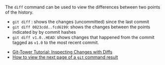 The `diff` command can be used to view the differences between two points of the history.

* `git diff` : shows the changes (uncommitted) since the last commit
* `git diff 0023cdd..fcd6199`: shows the changes between the points indicated by by commit hashes
* `git diff v1.0..HEAD`: shows changes that happened from the commit tagged as `v1.0` to the most recent commit.

<panel header="{{ icon_resource }} Resources" expanded>

* [Git-Tower Tutorial: Inspecting Changes with Diffs](https://www.git-tower.com/learn/git/ebook/en/command-line/advanced-topics/diffs)
* [How to view the next page of a `git` command result](https://stackoverflow.com/questions/8640838/how-do-i-navigate-in-the-results-of-diff)

</panel>